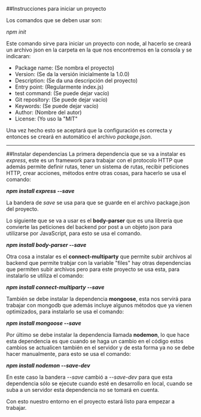 ##Instrucciones para iniciar un proyecto

Los comandos que se deben usar son:

_npm init_

Este comando sirve para iniciar un proyecto con node, al hacerlo se creará un archivo json en la carpeta en la que nos encontremos en la consola y se indicaran:

* Package name: (Se nombra el proyecto)
* Version: (Se da la versión inicialmente la 1.0.0)
* Description: (Se da una descripción del proyecto)
* Entry point: (Regularmente index.js)
* test command: (Se puede dejar vacío)
* Git repository: (Se puede dejar vacío)
* Keywords: (Se puede dejar vacío)
* Author: (Nombre del autor)
* License: (Yo uso la "MIT"

Una vez hecho esto se aceptará que la configuración es correcta y entonces se creará en automático el archivo *package.json*.

-------------------------------
##Instalar dependencias
La primera dependencia que se va a instalar es *express*, este es un framework para trabajar con el protocolo HTTP que además permite definir rutas, tener un sistema de rutas, recibir peticiones HTTP, crear acciones, métodos entre otras cosas, para hacerlo se usa el comando:

**_npm install express --save_**

La bandera de _save_ se usa para que se guarde en el archivo package.json del proyecto.

Lo siguiente que se va a usar es el **body-parser** que es una librería que convierte las peticiones del backend por post a un objeto json para utilizarse por JavaScript, para esto se usa el comando.

**_npm install body-parser --save_**

Otra cosa a instalar es el **connect-multiparty** que permite subir archivos al backend que permite trabjar con la variable "files" hay otras dependencias que permiten subir archivos pero para este proyecto se usa esta, para instalarlo se utiliza el comando:

**_npm install connect-multiparty --save_**

También se debe instalar la dependencia **mongoose**, esta nos servirá para  trabajar con mongodb que además incluye algunos métodos que ya vienen optimizados, para instalarlo se usa el comando:

**_npm install mongoose --save_**

Por último se debe instalar la dependencia llamada **nodemon**, lo que hace esta dependencia es que cuando se haga un cambio en el código estos cambios se actualicen también en el servidor y de esta forma ya no se debe hacer manualmente, para esto se usa el comando:

**_npm install nodemon --save-dev_**

En este caso la bandera _--save_ cambió a _--save-dev_ para que esta dependencia sólo se ejecute cuando esté en desarrollo en local, cuando se suba a un servidor esta dependencia no se tomará en cuenta.

Con esto nuestro entorno en el proyecto estará listo para empezar a trabajar. 